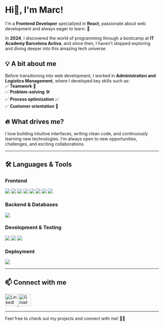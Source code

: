 # Hi👋, I'm Marc!  

I'm a **Frontend Developer** specialized in **React**, passionate about web development and always eager to learn. 🚀  

In **2024**, I discovered the world of programming through a bootcamp at **IT Academy Barcelona Activa**, and since then, I haven’t stopped exploring and diving deeper into this amazing tech universe.  
  

## 💡 A bit about me  
Before transitioning into web development, I worked in **Administration and Logistics Management**, where I developed key skills such as:  
✅ **Teamwork** 🤝  
✅ **Problem-solving** 🛠️  
✅ **Process optimization** 📈  
✅ **Customer orientation** 🎯  


## 🔥 What drives me?  
I love building intuitive interfaces, writing clean code, and continuously learning new technologies. I'm always open to new opportunities, challenges, and exciting collaborations.  
  

---

## 🛠️ Languages & Tools  

### **Frontend**  
<p>
  <img src="https://img.shields.io/badge/-React-61DAFB?style=for-the-badge&logo=react&logoColor=black" />
  <img src="https://img.shields.io/badge/-JavaScript-F7DF1E?style=for-the-badge&logo=javascript&logoColor=black" />
  <img src="https://img.shields.io/badge/-Vite-646CFF?style=for-the-badge&logo=vite&logoColor=white" />
  <img src="https://img.shields.io/badge/-HTML5-E34F26?style=for-the-badge&logo=html5&logoColor=white" />
  <img src="https://img.shields.io/badge/-CSS3-1572B6?style=for-the-badge&logo=css3&logoColor=white" />
  <img src="https://img.shields.io/badge/-Sass-CC6699?style=for-the-badge&logo=sass&logoColor=white" />
  <img src="https://img.shields.io/badge/-TailwindCSS-06B6D4?style=for-the-badge&logo=tailwindcss&logoColor=white" />
  <img src="https://img.shields.io/badge/-Bootstrap-7952B3?style=for-the-badge&logo=bootstrap&logoColor=white" />
</p>

### **Backend & Databases**  
<p>
  <img src="https://img.shields.io/badge/-Firebase-FFCA28?style=for-the-badge&logo=firebase&logoColor=black" />
</p>

### **Development & Testing**  
<p>
  <img src="https://img.shields.io/badge/-Git-F05032?style=for-the-badge&logo=git&logoColor=white" />
  <img src="https://img.shields.io/badge/-Jest-C21325?style=for-the-badge&logo=jest&logoColor=white" />
  <img src="https://img.shields.io/badge/-Vitest-6E9F18?style=for-the-badge&logo=vitest&logoColor=white" />
</p>

### **Deployment**  
<p>
  <img src="https://img.shields.io/badge/-Vercel-000000?style=for-the-badge&logo=vercel&logoColor=white" />
</p>

---
## 📫 Connect with me  


<p>
  <a href="https://www.linkedin.com/in/marcmorell/" target="_blank">
    <img src="https://cdn.jsdelivr.net/gh/devicons/devicon/icons/linkedin/linkedin-original.svg" alt="LinkedIn" width="40" height="40"/>
  </a>
  

  <a href="markus.mp11@gmail.com" target="_blank">
    <img src="https://cdn.jsdelivr.net/gh/devicons/devicon/icons/google/google-original.svg" alt="Gmail" width="40" height="40"/>
  </a>
</p>

 
 ---

Feel free to check out my projects and connect with me! 🚀✨



